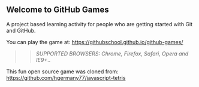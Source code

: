 ## Welcome to GitHub Games

A project based learning activity for people who are getting started with Git and GitHub.

You can play the game at: https://githubschool.github.io/github-games/

>> _*SUPPORTED BROWSERS*: Chrome, Firefox, Safari, Opera and IE9+_..

This fun open source game was cloned from: https://github.com/hgermany77/javascript-tetris
